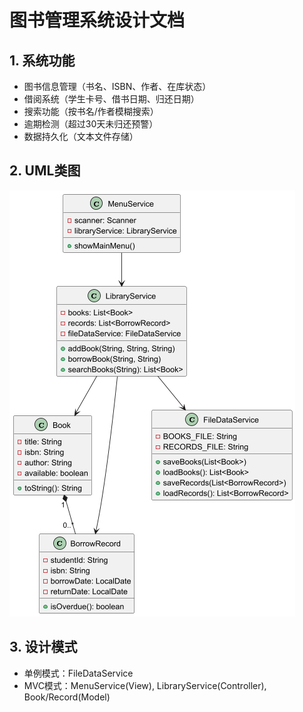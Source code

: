 # 图书管理系统设计文档

## 1. 系统功能
- 图书信息管理（书名、ISBN、作者、在库状态）
- 借阅系统（学生卡号、借书日期、归还日期）
- 搜索功能（按书名/作者模糊搜索）
- 逾期检测（超过30天未归还预警）
- 数据持久化（文本文件存储）

## 2. UML类图
![librarySystem.png](librarySystem.png)

## 3. 设计模式
- 单例模式：FileDataService
- MVC模式：MenuService(View), LibraryService(Controller), Book/Record(Model)
